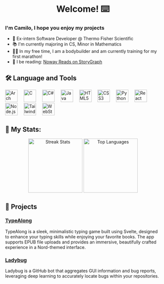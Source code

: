 <h1 align="center">Welcome! ⌨️</h1>

### I'm Camilo, I hope you enjoy my projects

- 🔭 Ex-intern Software Developer @ Thermo Fisher Scientific
- 📚 I'm currently majoring in CS, Minor in Mathematics
- 🏋️‍♂️ In my free time, I am a bodybuilder and am currently training for my first marathon!
- 📖 I be reading: [Noway Reads on StoryGraph](https://app.thestorygraph.com/profile/nowayreads)

<h2 align="left">🛠 Language and Tools</h2>

<div align="left">
  <img src="https://cdn.simpleicons.org/archlinux/1793d1" height="40" alt="Arch" />
   <img width="12" />
  <img src="https://cdn.jsdelivr.net/gh/devicons/devicon/icons/c/c-original.svg" height="40" alt="C" />
  <img width="12" />
  <img src="https://cdn.jsdelivr.net/gh/devicons/devicon/icons/csharp/csharp-original.svg" height="40" alt="C#" />
  <img width="12" />
  <img src="https://cdn.jsdelivr.net/gh/devicons/devicon/icons/java/java-original.svg" height="40" alt="Java" />
  <img width="12" />
  <img src="https://cdn.jsdelivr.net/gh/devicons/devicon/icons/html5/html5-original.svg" height="40" alt="HTML5" />
  <img width="12" />
  <img src="https://cdn.jsdelivr.net/gh/devicons/devicon/icons/css3/css3-original.svg" height="40" alt="CSS3" />
  <img width="12" />
  <img src="https://cdn.jsdelivr.net/gh/devicons/devicon/icons/python/python-original.svg" height="40" alt="Python" />
  <img width="12" />
  <img src="https://cdn.jsdelivr.net/gh/devicons/devicon/icons/react/react-original.svg" height="40" alt="React" />
  <img width="12" />
  <img src="https://cdn.jsdelivr.net/gh/devicons/devicon/icons/nodejs/nodejs-original.svg" height="40" alt="Node.js" />
  <img width="12" />
  <img src="https://skillicons.dev/icons?i=tailwind" height="40" alt="Tailwind CSS" />
  <img width="12" />
  <img src="https://cdn.jsdelivr.net/gh/devicons/devicon/icons/webstorm/webstorm-original.svg" height="40" alt="WebStorm" />
 
</div>

<h2 align="left">🎏 My Stats:</h2>

<div align="center">
  <img src="https://streak-stats.demolab.com?user=noway-code&locale=en&mode=daily&theme=nord&hide_border=false&border_radius=5&order=3" height="175" alt="Streak Stats" />
  <img src="https://github-readme-stats.vercel.app/api/top-langs?username=noway-code&locale=en&hide_title=false&layout=compact&card_width=320&langs_count=6&theme=nord&hide_border=false&order=2" height="175" alt="Top Languages" />
</div>

<h2 align="left">🚀 Projects</h2>

### [TypeAlong](https://github.com/noway-code/TypeAlongSvelte)
TypeAlong is a sleek, minimalistic typing game built using Svelte, designed to enhance your typing skills while enjoying your favorite books. The app supports EPUB file uploads and provides an immersive, beautifully crafted experience in a Nord-themed interface.

### [Ladybug](https://github.com/yourusername/Ladybug)
Ladybug is a GitHub bot that aggregates GUI information and bug reports, leveraging deep learning to accurately locate bugs within your repositories.

